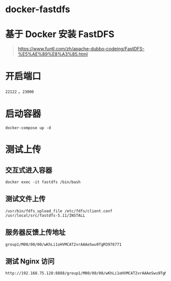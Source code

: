 # docker-fastdfs

# 基于 Docker 安装 FastDFS

> https://www.funtl.com/zh/apache-dubbo-codeing/FastDFS-%E5%AE%89%E8%A3%85.html



# 开启端口
`22122` ，`23000`

# 启动容器
```shell
docker-compose up -d
```
# 测试上传
## 交互式进入容器
```shell
docker exec -it fastdfs /bin/bash
```
## 测试文件上传
```shell
/usr/bin/fdfs_upload_file /etc/fdfs/client.conf /usr/local/src/fastdfs-5.11/INSTALL
```
## 服务器反馈上传地址
```shell
group1/M00/00/00/wKhLi1oHVMCAT2vrAAAeSwu9TgM3976771
```
## 测试 Nginx 访问
```shell
http://192.168.75.128:8888/group1/M00/00/00/wKhLi1oHVMCAT2vrAAAeSwu9TgM3976771
```